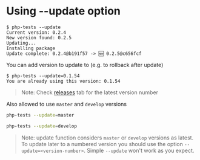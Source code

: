 # Using --update option

```text
$ php-tests --update
Current version: 0.2.4
New version found: 0.2.5
Updating...
Installing package
Update complete: 0.2.4@b191f57 -> 🆕 0.2.5@c656fcf
```

You can add version to update to (e.g. to rollback after update)

```text
$ php-tests --update=0.1.54
You are already using this version: 0.1.54
```

> Note: Check [releases](https://github.com/alecrabbit/sh-php-dev-helper/releases) tab for the latest version number

Also allowed to use `master` and `develop` versions

```bash
php-tests --update=master
```

```bash
php-tests --update=develop
```

> Note: update function considers `master` or `develop` versions as latest. To update later to a numbered version you should use the option `--update=<version-number>`. Simple `--update` won't work as you expect.
